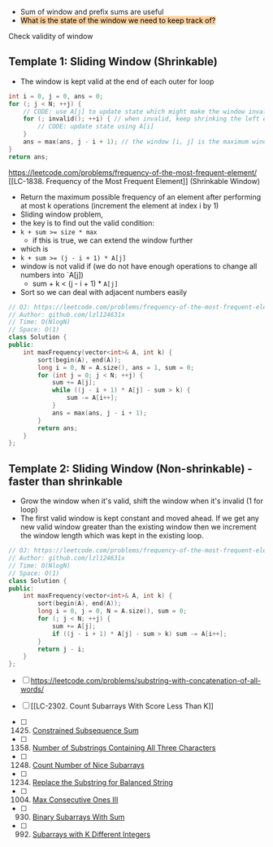 
- Sum of window and prefix sums are useful
- <mark style="background: #FFB86CA6;">What is the state of the window we need to keep track of?</mark>

Check validity of window

## Template 1: Sliding Window (Shrinkable)
- The window is kept valid at the end of each outer for loop
```cpp
int i = 0, j = 0, ans = 0;
for (; j < N; ++j) {
    // CODE: use A[j] to update state which might make the window invalid
    for (; invalid(); ++i) { // when invalid, keep shrinking the left edge until it's valid again
        // CODE: update state using A[i]
    }
    ans = max(ans, j - i + 1); // the window [i, j] is the maximum window we've found thus far
}
return ans;
```



https://leetcode.com/problems/frequency-of-the-most-frequent-element/
[[LC-1838. Frequency of the Most Frequent Element]] (Shrinkable Window)
- Return the maximum possible frequency of an element after performing at most k operations (increment the element at index i by 1)
- Sliding window problem,  
- the key is to find out the valid condition: 
- `k + sum >= size * max`  
	- if this is true, we can extend the window further
- which is  
- `k + sum >= (j - i + 1) * A[j]`
- window is not valid if (we do not have enough operations to change all numbers into `A[j])
	- sum + k < (j - i + 1) * `A[j]`
- Sort so we can deal with adjacent numbers easily

```cpp
// OJ: https://leetcode.com/problems/frequency-of-the-most-frequent-element/
// Author: github.com/lzl124631x
// Time: O(NlogN)
// Space: O(1)
class Solution {
public:
    int maxFrequency(vector<int>& A, int k) {
        sort(begin(A), end(A));
        long i = 0, N = A.size(), ans = 1, sum = 0;
        for (int j = 0; j < N; ++j) {
            sum += A[j];
            while ((j - i + 1) * A[j] - sum > k) {
	            sum -= A[i++];
            }
            ans = max(ans, j - i + 1);
        }
        return ans;
    }
};
```

## Template 2: Sliding Window (Non-shrinkable) - faster than shrinkable
- Grow the window when it's valid, shift the window when it's invalid (1 for loop)
- The first valid window is kept constant and moved ahead. If we get any new valid window greater than the existing window then we increment the window length which was kept in the existing loop.
```cpp
// OJ: https://leetcode.com/problems/frequency-of-the-most-frequent-element/
// Author: github.com/lzl124631x
// Time: O(NlogN)
// Space: O(1)
class Solution {
public:
    int maxFrequency(vector<int>& A, int k) {
        sort(begin(A), end(A));
        long i = 0, j = 0, N = A.size(), sum = 0;
        for (; j < N; ++j) {
            sum += A[j];
            if ((j - i + 1) * A[j] - sum > k) sum -= A[i++];
        }
        return j - i;
    }
};
```

- [ ] https://leetcode.com/problems/substring-with-concatenation-of-all-words/
- [ ] [[LC-2302. Count Subarrays With Score Less Than K]]

- [ ]   1425.  [Constrained Subsequence Sum](https://leetcode.com/problems/constrained-subsequence-sum/discuss/597751/JavaC++Python-O(N)-Decreasing-Deque)
- [ ]   1358.  [Number of Substrings Containing All Three Characters](https://leetcode.com/problems/number-of-substrings-containing-all-three-characters/discuss/516977/JavaC++Python-Easy-and-Concise)
- [ ]   1248.  [Count Number of Nice Subarrays](https://leetcode.com/problems/count-number-of-nice-subarrays/discuss/419378/JavaC%2B%2BPython-Sliding-Window-atMost(K)-atMost(K-1))
- [ ]   1234.  [Replace the Substring for Balanced String](https://leetcode.com/problems/replace-the-substring-for-balanced-string/discuss/408978/javacpython-sliding-window/367697)
- [ ]   1004.  [Max Consecutive Ones III](https://leetcode.com/problems/max-consecutive-ones-iii/discuss/247564/JavaC%2B%2BPython-Sliding-Window)
- [ ]   930.  [Binary Subarrays With Sum](https://leetcode.com/problems/binary-subarrays-with-sum/discuss/186683/)
- [ ]   992.  [Subarrays with K Different Integers](https://leetcode.com/problems/subarrays-with-k-different-integers/discuss/523136/JavaC%2B%2BPython-Sliding-Window)